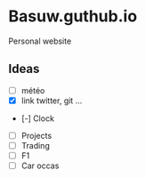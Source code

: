 # Basuw.guthub.io

Personal website

## Ideas

- [ ] météo
- [x] link twitter, git ...
- [-] Clock
- [ ] Projects
- [ ] Trading
- [ ] F1
- [ ] Car occas

## 
